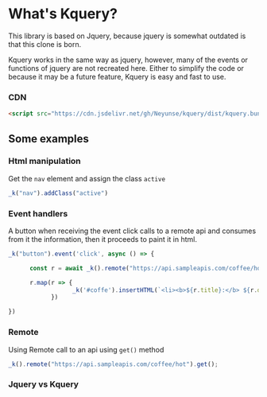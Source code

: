 # What's Kquery?

This library is based on Jquery, because jquery is somewhat outdated is that this clone is born. 

Kquery works in the same way as jquery, however, many of the events or functions of jquery are not recreated here. Either to simplify the code or because it may be a future feature, Kquery is easy and fast to use. 

### CDN

```html
<script src="https://cdn.jsdelivr.net/gh/Neyunse/kquery/dist/kquery.bundle.min.js"></script>
```

## Some examples

### Html manipulation

Get the `nav` element and assign the class `active`

```javascript
_k("nav").addClass("active")
```

### Event handlers

A button when receiving the event click calls to a remote api and consumes from it the information, then it proceeds to paint it in html.

```javascript
_k("button").event('click', async () => {

      const r = await _k().remote("https://api.sampleapis.com/coffee/hot").get();

      r.map(r => {
                  _k('#coffe').insertHTML(`<li><b>${r.title}:</b> ${r.description}</li>`)
            })

})
```

### Remote

Using Remote call to an api using `get()` method

```javascript
_k().remote("https://api.sampleapis.com/coffee/hot").get();
```

### Jquery vs Kquery


